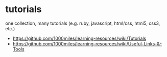 tutorials
=========

one collection, many tutorials (e.g. ruby, javascript, html/css, html5, css3, etc.)

* https://github.com/1000miles/learning-resources/wiki/Tutorials
* https://github.com/1000miles/learning-resources/wiki/Useful-Links-&-Tools

